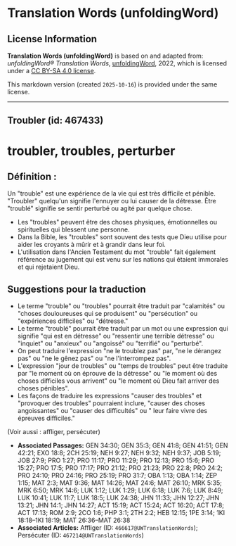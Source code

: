 # Translation Words (unfoldingWord)

## License Information

**Translation Words (unfoldingWord)** is based on and adapted from: _unfoldingWord® Translation Words_, [unfoldingWord](https://unfoldingword.org/utw), 2022, which is licensed under a [CC BY-SA 4.0 license](https://creativecommons.org/licenses/by-sa/4.0/legalcode.en).

This markdown version (created `2025-10-16`) is provided under the same license.



--------------------------------

## Troubler (id: 467433)

troubler, troubles, perturber
=============================

Définition :
------------

Un "trouble" est une expérience de la vie qui est très difficile et pénible. "Troubler" quelqu'un signifie l'ennuyer ou lui causer de la détresse. Être "troublé" signifie se sentir perturbé ou agité par quelque chose.

* Les "troubles" peuvent être des choses physiques, émotionnelles ou spirituelles qui blessent une personne.
* Dans la Bible, les "troubles" sont souvent des tests que Dieu utilise pour aider les croyants à mûrir et à grandir dans leur foi.
* L'utilisation dans l'Ancien Testament du mot "trouble" fait également référence au jugement qui est venu sur les nations qui étaient immorales et qui rejetaient Dieu.

Suggestions pour la traduction
------------------------------

* Le terme "trouble" ou "troubles" pourrait être traduit par "calamités" ou "choses douloureuses qui se produisent" ou "persécution" ou "expériences difficiles" ou "détresse."
* Le terme "troublé" pourrait être traduit par un mot ou une expression qui signifie "qui est en détresse" ou "ressentir une terrible détresse" ou "inquiet" ou "anxieux" ou "angoissé" ou "terrifié" ou "perturbé".
* On peut traduire l'expression "ne le troublez pas" par, "ne le dérangez pas" ou "ne le gênez pas" ou "ne l'interrompez pas".
* L'expression "jour de troubles" ou "temps de troubles" peut être traduite par "le moment où on éprouve de la détresse" ou "le moment où des choses difficiles vous arrivent" ou "le moment où Dieu fait arriver des choses pénibles".
* Les façons de traduire les expressions "causer des troubles" et "provoquer des troubles" pourraient inclure, "causer des choses angoissantes" ou "causer des difficultés" ou " leur faire vivre des épreuves difficiles."

(Voir aussi : affliger, persécuter)

* **Associated Passages:** GEN 34:30; GEN 35:3; GEN 41:8; GEN 41:51; GEN 42:21; EXO 18:8; 2CH 25:19; NEH 9:27; NEH 9:32; NEH 9:37; JOB 5:19; JOB 27:9; PRO 1:27; PRO 11:17; PRO 11:29; PRO 12:13; PRO 15:6; PRO 15:27; PRO 17:5; PRO 17:17; PRO 21:12; PRO 21:23; PRO 22:8; PRO 24:2; PRO 24:10; PRO 24:16; PRO 25:19; PRO 31:7; OBA 1:13; OBA 1:14; ZEP 1:15; MAT 2:3; MAT 9:36; MAT 14:26; MAT 24:6; MAT 26:10; MRK 5:35; MRK 6:50; MRK 14:6; LUK 1:12; LUK 1:29; LUK 6:18; LUK 7:6; LUK 8:49; LUK 10:41; LUK 11:7; LUK 18:5; LUK 24:38; JHN 11:33; JHN 12:27; JHN 13:21; JHN 14:1; JHN 14:27; ACT 15:19; ACT 15:24; ACT 16:20; ACT 17:8; ACT 17:13; ROM 2:9; 2CO 1:6; PHP 3:1; 2TH 2:2; HEB 12:15; 1PE 3:14; 1KI 18:18–1KI 18:19; MAT 26:36–MAT 26:38
* **Associated Articles:** Affliger (ID: `466617@UWTranslationWords`); Persécuter (ID: `467214@UWTranslationWords`)

